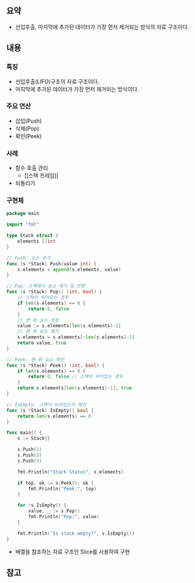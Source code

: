 ## 요약
- 선입후출, 마지막에 추가된 데이터가 가장 먼저 제거되는 방식의 자료 구조이다.
## 내용
### 특징
- 선입후출(LIFO)구조의 자료 구조이다.
- 마지막에 추가된 데이터가 가장 먼저 제거되는 방식이다.
### 주요 연산
- 삽입(Push)
- 삭제(Pop)
- 확인(Peek)
### 사례
- 함수 호출 관리
	- [[스택 프레임]]
- 되돌리기
### 구현체
```go
package main

import "fmt"

type Stack struct {
	elements []int
}

// Push: 요소 추가
func (s *Stack) Push(value int) {
	s.elements = append(s.elements, value)
}

// Pop: 스택에서 요소 제거 및 반환
func (s *Stack) Pop() (int, bool) {
	// 스택이 비어있는 경우
	if len(s.elements) == 0 {
		return 0, false
	}
	// 맨 위 요소 저장
	value := s.elements[len(s.elements)-1]
	// 맨 위 요소 제거
	s.elements = s.elements[:len(s.elements)-1]
	return value, true
}

// Peek: 맨 위 요소 확인
func (s *Stack) Peek() (int, bool) {
	if len(s.elements) == 0 {
		return 0, false // 스택이 비어있는 경우
	}
	return s.elements[len(s.elements)-1], true
}

// IsEmpty: 스택이 비어있는지 확인
func (s *Stack) IsEmpty() bool {
	return len(s.elements) == 0
}

func main() {
	s := Stack{}

	s.Push(1)
	s.Push(2)
	s.Push(3)

	fmt.Println("Stack Status", s.elements)

	if top, ok := s.Peek(); ok {
		fmt.Println("Peek:", top)
	}

	for !s.IsEmpty() {
		value, _ := s.Pop()
		fmt.Println("Pop:", value)
	}

	fmt.Println("Is stack empty?", s.IsEmpty())
}
```
- 배열을 참조하는 자료 구조인 Slice를 사용하여 구현
## 참고